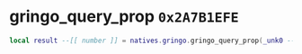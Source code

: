 # gringo_query_prop `0x2A7B1EFE`

```lua
local result --[[ number ]] = natives.gringo.gringo_query_prop(_unk0 --[[ number ]], _unk1 --[[ number ]])
```